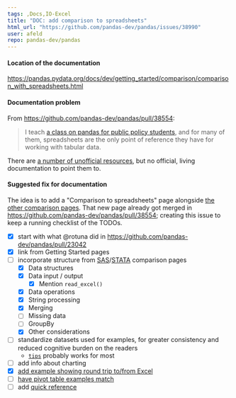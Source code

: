 ```yaml
---
tags: ,Docs,IO-Excel
title: "DOC: add comparison to spreadsheets"
html_url: "https://github.com/pandas-dev/pandas/issues/38990"
user: afeld
repo: pandas-dev/pandas
---
```


#### Location of the documentation

https://pandas.pydata.org/docs/dev/getting_started/comparison/comparison_with_spreadsheets.html

#### Documentation problem

From https://github.com/pandas-dev/pandas/pull/38554:

> I teach [a class on pandas for public policy students](https://github.com/afeld/python-public-policy/blob/master/syllabus.md#readme), and for many of them, spreadsheets are the only point of reference they have for working with tabular data.

There are [a number of unofficial resources](https://www.google.com/search?q=excel+vs+pandas), but no official, living documentation to point them to.

#### Suggested fix for documentation

The idea is to add a "Comparison to spreadsheets" page alongside [the other comparison pages](https://pandas.pydata.org/pandas-docs/stable/getting_started/comparison/index.html). That new page already got merged in https://github.com/pandas-dev/pandas/pull/38554; creating this issue to keep a running checklist of the TODOs.

- [x] start with what @rotuna did in https://github.com/pandas-dev/pandas/pull/23042
- [x] link from Getting Started pages
- [ ] incorporate structure from [SAS](https://pandas.pydata.org/pandas-docs/stable/getting_started/comparison/comparison_with_sas.html)/[STATA](https://pandas.pydata.org/pandas-docs/stable/getting_started/comparison/comparison_with_stata.html) comparison pages
   - [x] Data structures
   - [x] Data input / output
      - [x] Mention `read_excel()`
   - [x] Data operations
   - [x] String processing
   - [x] Merging
   - [ ] Missing data
   - [ ] GroupBy
   - [x] Other considerations
- [ ] standardize datasets used for examples, for greater consistency and reduced cognitive burden on the readers
   - [`tips`](https://raw.github.com/pandas-dev/pandas/master/pandas/tests/io/data/csv/tips.csv) probably works for most
- [ ] add info about charting
- [x] [add example showing round trip to/from Excel](https://github.com/pandas-dev/pandas/pull/38554#discussion_r549409566)
- [ ] [have pivot table examples match](https://github.com/pandas-dev/pandas/pull/38554#issuecomment-752767183)
- [ ] add [quick reference](https://pandas.pydata.org/docs/getting_started/comparison/comparison_with_r.html#quick-reference)